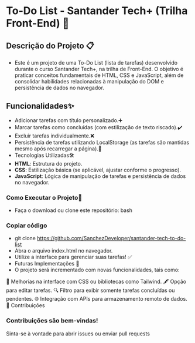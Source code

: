 # **To-Do List - Santander Tech+ (Trilha Front-End)** 📝 
 ## Descrição do Projeto 📋
- Este é um projeto de uma To-Do List (lista de tarefas) desenvolvido durante o curso Santander Tech+, na trilha de Front-End.
O objetivo é praticar conceitos fundamentais de HTML, CSS e JavaScript, além de consolidar habilidades relacionadas à manipulação do DOM e persistência de dados no navegador.

 ## Funcionalidades✨
 - Adicionar tarefas com título personalizado.➕
 - Marcar tarefas como concluídas (com estilização de texto riscado).✔️
 - Excluir tarefas individualmente.❌
 - Persistência de tarefas utilizando LocalStorage (as tarefas são mantidas mesmo após recarregar a página).💾
 - Tecnologias Utilizadas🛠️
- **HTML**: Estrutura do projeto.
- **CSS**: Estilização básica (se aplicável, ajustar conforme o progresso).
- **JavaScript**: Lógica de manipulação de tarefas e persistência de dados no navegador.
### Como Executar o Projeto🚀
- Faça o download ou clone este repositório:
bash
### Copiar código
- git clone <https://github.com/SanchezDeveloper/santander-tech-to-do-list>
- Abra o arquivo index.html no navegador.
- Utilize a interface para gerenciar suas tarefas! ✅
- Futuras Implementações 🔮
- O projeto será incrementado com novas funcionalidades, tais como:

🎨 Melhorias na interface com CSS ou bibliotecas como Tailwind.
🖋️ Opção para editar tarefas.
🔍 Filtro para exibir somente tarefas concluídas ou pendentes.
🌐 Integração com APIs para armazenamento remoto de dados.
🤝 Contribuições
### Contribuições são bem-vindas!
Sinta-se à vontade para abrir issues ou enviar pull requests
